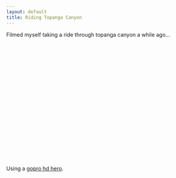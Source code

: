 ```yaml
---
layout: default
title: Riding Topanga Canyon
---
```


Filmed myself taking a ride through topanga canyon a while ago...


<div class="video">
<object width="500" height="311"><param name="movie" value="http://www.youtube.com/v/WTE68p-22Qw?version=3&amp;hl=en_US"></param><param name="allowFullScreen" value="true"></param><param name="allowscriptaccess" value="always"></param><embed src="http://www.youtube.com/v/WTE68p-22Qw?version=3&amp;hl=en_US" type="application/x-shockwave-flash" width="500" height="311" allowscriptaccess="always" allowfullscreen="true"></embed></object>
</div>


Using a [gopro hd hero](http://gopro.com/).
